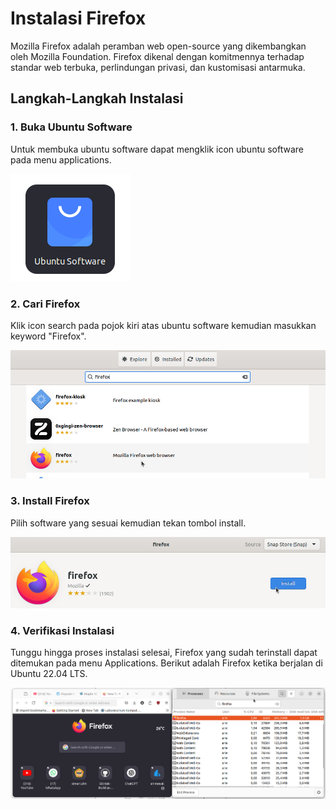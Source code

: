 # Instalasi Firefox
Mozilla Firefox adalah peramban web open-source yang dikembangkan oleh Mozilla Foundation. Firefox dikenal dengan komitmennya terhadap standar web terbuka, perlindungan privasi, dan kustomisasi antarmuka.
## Langkah-Langkah Instalasi
### 1. Buka Ubuntu Software
Untuk membuka ubuntu software dapat mengklik icon ubuntu software pada menu applications.

![icon](img/icon_ubuntu_software_small.png)

### 2. Cari Firefox
Klik icon search pada pojok kiri atas ubuntu software kemudian masukkan keyword "Firefox".

![icon](img/Firefox_search.png)


### 3. Install Firefox
Pilih software yang sesuai kemudian tekan tombol install.

![icon](img/Firefox_install.png)


### 4. Verifikasi Instalasi
Tunggu hingga proses instalasi selesai, Firefox yang sudah terinstall dapat ditemukan pada menu Applications.
Berikut adalah Firefox ketika berjalan di Ubuntu 22.04 LTS.

![icon](img/Firefox_run.png)
